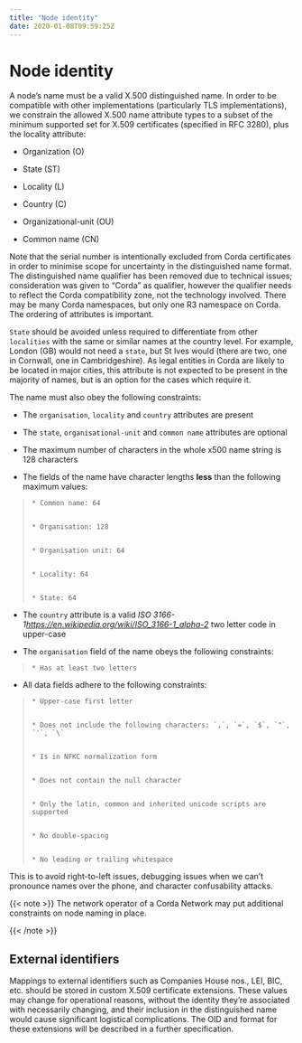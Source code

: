 ```yaml
---
title: "Node identity"
date: 2020-01-08T09:59:25Z
---
```



# Node identity
A node’s name must be a valid X.500 distinguished name. In order to be compatible with other implementations
            (particularly TLS implementations), we constrain the allowed X.500 name attribute types to a subset of the minimum
            supported set for X.509 certificates (specified in RFC 3280), plus the locality attribute:


* Organization (O)


* State (ST)


* Locality (L)


* Country (C)


* Organizational-unit (OU)


* Common name (CN)


Note that the serial number is intentionally excluded from Corda certificates in order to minimise scope for uncertainty in
            the distinguished name format. The distinguished name qualifier has been removed due to technical issues; consideration was
            given to “Corda” as qualifier, however the qualifier needs to reflect the Corda compatibility zone, not the technology involved.
            There may be many Corda namespaces, but only one R3 namespace on Corda. The ordering of attributes is important.

`State` should be avoided unless required to differentiate from other `localities` with the same or similar names at the
            country level. For example, London (GB) would not need a `state`, but St Ives would (there are two, one in Cornwall, one
            in Cambridgeshire). As legal entities in Corda are likely to be located in major cities, this attribute is not expected to be
            present in the majority of names, but is an option for the cases which require it.

The name must also obey the following constraints:


* The `organisation`, `locality` and `country` attributes are present


* The `state`, `organisational-unit` and `common name` attributes are optional


* The maximum number of characters in the whole x500 name string is 128 characters


* The fields of the name have character lengths **less** than the following maximum values:

> 
> 
>     * Common name: 64
> 
> 
>     * Organisation: 128
> 
> 
>     * Organisation unit: 64
> 
> 
>     * Locality: 64
> 
> 
>     * State: 64
> 
> 

* The `country` attribute is a valid *ISO 3166-1<https://en.wikipedia.org/wiki/ISO_3166-1_alpha-2>* two letter code in upper-case


* The `organisation` field of the name obeys the following constraints:

> 
> 
>     * Has at least two letters
> 
> 

* All data fields adhere to the following constraints:

> 
> 
>     * Upper-case first letter
> 
> 
>     * Does not include the following characters: `,`, `=`, `$`, `"`, `'`, `\`
> 
> 
>     * Is in NFKC normalization form
> 
> 
>     * Does not contain the null character
> 
> 
>     * Only the latin, common and inherited unicode scripts are supported
> 
> 
>     * No double-spacing
> 
> 
>     * No leading or trailing whitespace
> 
> 

This is to avoid right-to-left issues, debugging issues when we can’t pronounce names over the phone, and
            character confusability attacks.


{{< note >}}
The network operator of a Corda Network may put additional constraints on node naming in place.

{{< /note >}}

## External identifiers
Mappings to external identifiers such as Companies House nos., LEI, BIC, etc. should be stored in custom X.509
                certificate extensions. These values may change for operational reasons, without the identity they’re associated with
                necessarily changing, and their inclusion in the distinguished name would cause significant logistical complications.
                The OID and format for these extensions will be described in a further specification.


